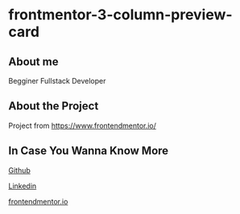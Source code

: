 # frontmentor-3-column-preview-card

## About me 
Begginer Fullstack Developer 

## About the Project
Project from https://www.frontendmentor.io/

## In Case You Wanna Know More
[Github](https://github.com/gabrieldsalv)

[Linkedin](https://www.linkedin.com/in/gabrieldsalvarenga)

[frontendmentor.io](https://www.frontendmentor.io/profile/gabrieldsalv)

